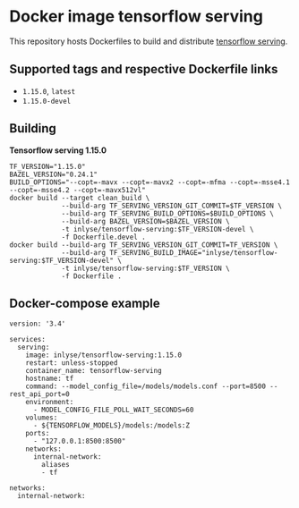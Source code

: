 # Docker image tensorflow serving 
This repository hosts Dockerfiles to build and distribute [tensorflow
serving](https://github.com/tensorflow/serving).

## Supported tags and respective Dockerfile links
* `1.15.0`, `latest`
* `1.15.0-devel`

## Building
**Tensorflow serving 1.15.0**
```
TF_VERSION="1.15.0"
BAZEL_VERSION="0.24.1"
BUILD_OPTIONS="--copt=-mavx --copt=-mavx2 --copt=-mfma --copt=-msse4.1 --copt=-msse4.2 --copt=-mavx512vl"
docker build --target clean_build \
             --build-arg TF_SERVING_VERSION_GIT_COMMIT=$TF_VERSION \
             --build-arg TF_SERVING_BUILD_OPTIONS=$BUILD_OPTIONS \
             --build-arg BAZEL_VERSION=$BAZEL_VERSION \
             -t inlyse/tensorflow-serving:$TF_VERSION-devel \
             -f Dockerfile.devel .
docker build --build-arg TF_SERVING_VERSION_GIT_COMMIT=TF_VERSION \
             --build-arg TF_SERVING_BUILD_IMAGE="inlyse/tensorflow-serving:$TF_VERSION-devel" \
             -t inlyse/tensorflow-serving:$TF_VERSION \
             -f Dockerfile .
```

## Docker-compose example
```
version: '3.4'

services:
  serving:
    image: inlyse/tensorflow-serving:1.15.0
    restart: unless-stopped
    container_name: tensorflow-serving
    hostname: tf
    command: --model_config_file=/models/models.conf --port=8500 --rest_api_port=0
    environment:
      - MODEL_CONFIG_FILE_POLL_WAIT_SECONDS=60
    volumes:
      - ${TENSORFLOW_MODELS}/models:/models:Z
    ports:
      - "127.0.0.1:8500:8500"
    networks:
      internal-network:
        aliases
        - tf

networks:
  internal-network:
```
